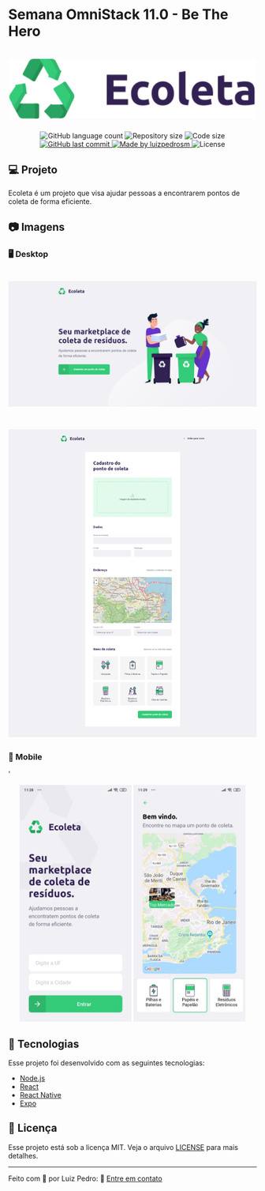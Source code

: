 # Semana OmniStack 11.0 - Be The Hero

<h1 align="center">
    <img src=".github/logo.svg" width="500">
</h1>

<p align="center">
  <img alt="GitHub language count" src="https://img.shields.io/github/languages/count/luizpedrosm/omnistack-11?color=%2304D361">

  <img alt="Repository size" src="https://img.shields.io/github/repo-size/luizpedrosm/ecoleta">
  <img alt="Code size" src="https://img.shields.io/github/languages/code-size/luizpedrosm/ecoleta">
  
  <a href="https://github.com/luizpedrosm/ecoleta/commits/master">
    <img alt="GitHub last commit" src="https://img.shields.io/github/last-commit/luizpedrosm/ecoleta">
  </a>
	
  <a href="https://www.linkedin.com/in/luizpedrosm/">  
    <img alt="Made by luizpedrosm" src="https://img.shields.io/badge/made%20by-luizpedrosm-blue">
  </a>

  <img alt="License" src="https://img.shields.io/badge/license-MIT-brightgreen">
</p>

## 💻 Projeto

Ecoleta é um projeto que visa ajudar pessoas a encontrarem pontos de coleta de forma eficiente.

## 📷 Imagens

### 🖥️ Desktop

<h1 align="center">
    <img alt="Home" title="Home" src=".github/images/web/home.png" width="600px" />
</h1>

<h1 align="center">
    <img alt="Create Point" title="Create Point" src=".github/images/web/create-point.png" width="600px" />
</h1>

### 📱 Mobile

'

<p align="center">
    <img alt="Home" title="Home" src=".github/images/mobile/home.jpg" width="45%" />
    <img alt="Points" title="Points" src=".github/images/mobile/points.jpg" width="45%" />
</p>

## 🚀 Tecnologias

Esse projeto foi desenvolvido com as seguintes tecnologias:

- [Node.js](https://nodejs.org/en/)
- [React](https://reactjs.org)
- [React Native](https://facebook.github.io/react-native/)
- [Expo](https://expo.io/)

## 📝 Licença

Esse projeto está sob a licença MIT. Veja o arquivo [LICENSE](LICENSE.md) para mais detalhes.

---

Feito com 💜 por Luiz Pedro: 👋 [Entre em contato](https://www.linkedin.com/in/luizpedrosm/)
